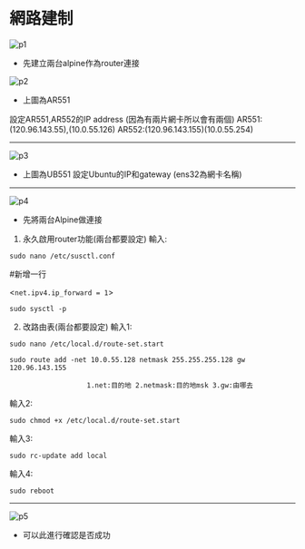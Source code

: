 # **網路建制**

![p1](https://i.imgur.com/Q4euomv.png)


* 先建立兩台alpine作為router連接

 ![p2](https://i.imgur.com/hCAeb45.png)

* 上圖為AR551

設定AR551,AR552的IP address
(因為有兩片網卡所以會有兩個)
AR551:(120.96.143.55),(10.0.55.126)
AR552:(120.96.143.155)(10.0.55.254)

---
![p3](https://i.imgur.com/SOD9iPK.png)
* 上圖為UB551
設定Ubuntu的IP和gateway
(ens32為網卡名稱)
---
![p4](https://i.imgur.com/M1WvnJo.png)
* 先將兩台Alpine做連接
1. 永久啟用router功能(兩台都要設定)
輸入:


`sudo nano /etc/susctl.conf`

#新增一行

<`net.ipv4.ip_forward = 1`>

`sudo sysctl -p`


2. 改路由表(兩台都要設定)
輸入1:

`sudo nano /etc/local.d/route-set.start`



`sudo route add -net 10.0.55.128 netmask 255.255.255.128 gw 120.96.143.155`

                       1.net:目的地 2.netmask:目的地msk 3.gw:由哪去


輸入2:

`sudo chmod +x /etc/local.d/route-set.start`

輸入3:

`sudo rc-update add local`

輸入4:

`sudo reboot`

---
![p5](https://i.imgur.com/8Z8Afbq.png)
* 可以此進行確認是否成功